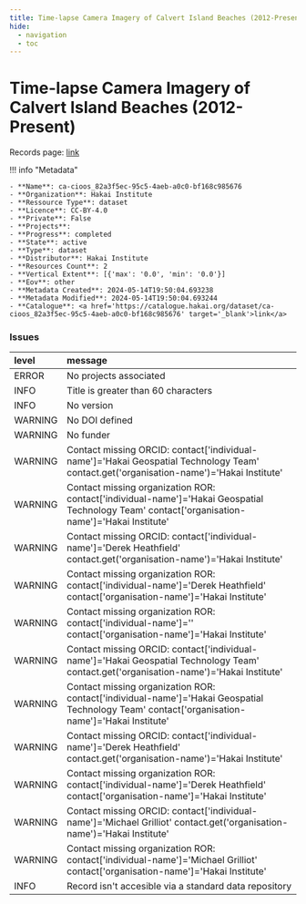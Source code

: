 ```yaml
---
title: Time-lapse Camera Imagery of Calvert Island Beaches (2012-Present)
hide:
  - navigation
  - toc
---
```


# Time-lapse Camera Imagery of Calvert Island Beaches (2012-Present)

Records page: <a href='https://catalogue.hakai.org/dataset/ca-cioos_82a3f5ec-95c5-4aeb-a0c0-bf168c985676' target='_blank'>link</a>

<div id='map'></div>

!!! info "Metadata"
    
    - **Name**: ca-cioos_82a3f5ec-95c5-4aeb-a0c0-bf168c985676 
    - **Organization**: Hakai Institute 
    - **Ressource Type**: dataset 
    - **Licence**: CC-BY-4.0 
    - **Private**: False 
    - **Projects**:  
    - **Progress**: completed 
    - **State**: active 
    - **Type**: dataset 
    - **Distributor**: Hakai Institute 
    - **Resources Count**: 2 
    - **Vertical Extent**: [{'max': '0.0', 'min': '0.0'}] 
    - **Eov**: other 
    - **Metadata Created**: 2024-05-14T19:50:04.693238 
    - **Metadata Modified**: 2024-05-14T19:50:04.693244 
    - **Catalogue**: <a href='https://catalogue.hakai.org/dataset/ca-cioos_82a3f5ec-95c5-4aeb-a0c0-bf168c985676' target='_blank'>link</a> 

### Issues

| level   | message                                                                                                                                         |
|:--------|:------------------------------------------------------------------------------------------------------------------------------------------------|
| ERROR   | No projects associated                                                                                                                          |
| INFO    | Title is greater than 60 characters                                                                                                             |
| INFO    | No version                                                                                                                                      |
| WARNING | No DOI defined                                                                                                                                  |
| WARNING | No funder                                                                                                                                       |
| WARNING | Contact missing ORCID: contact['individual-name']='Hakai Geospatial Technology Team' contact.get('organisation-name')='Hakai Institute'         |
| WARNING | Contact missing organization ROR:  contact['individual-name']='Hakai Geospatial Technology Team' contact['organisation-name']='Hakai Institute' |
| WARNING | Contact missing ORCID: contact['individual-name']='Derek Heathfield' contact.get('organisation-name')='Hakai Institute'                         |
| WARNING | Contact missing organization ROR:  contact['individual-name']='Derek Heathfield' contact['organisation-name']='Hakai Institute'                 |
| WARNING | Contact missing organization ROR:  contact['individual-name']='' contact['organisation-name']='Hakai Institute'                                 |
| WARNING | Contact missing ORCID: contact['individual-name']='Hakai Geospatial Technology Team' contact.get('organisation-name')='Hakai Institute'         |
| WARNING | Contact missing organization ROR:  contact['individual-name']='Hakai Geospatial Technology Team' contact['organisation-name']='Hakai Institute' |
| WARNING | Contact missing ORCID: contact['individual-name']='Derek Heathfield' contact.get('organisation-name')='Hakai Institute'                         |
| WARNING | Contact missing organization ROR:  contact['individual-name']='Derek Heathfield' contact['organisation-name']='Hakai Institute'                 |
| WARNING | Contact missing ORCID: contact['individual-name']='Michael Grilliot' contact.get('organisation-name')='Hakai Institute'                         |
| WARNING | Contact missing organization ROR:  contact['individual-name']='Michael Grilliot' contact['organisation-name']='Hakai Institute'                 |
| INFO    | Record isn't accesible via a standard data repository                                                                                           |

<script>
   document.addEventListener("DOMContentLoaded", function() {
    var map = L.map('map').setView([51.505, -125.09], 5);
    L.tileLayer('https://tile.openstreetmap.org/{z}/{x}/{y}.png', {
        maxZoom: 19,
        attribution: '&copy; <a href="http://www.openstreetmap.org/copyright">OpenStreetMap</a>'
    }).addTo(map);
    var geojsonFeature = {
        "type": "Feature",
        "properties": {
            "name" : "Time-lapse Camera Imagery of Calvert Island Beaches (2012-Present)"
        },
        "geometry": {'type': 'Polygon', 'coordinates': [[[-128.33441451, 51.56044969], [-128.01581099, 51.56044969], [-128.01581099, 51.75809075], [-128.33441451, 51.75809075], [-128.33441451, 51.56044969]]]}
    }
    L.geoJSON(geojsonFeature).addTo(map);
   })
</script>